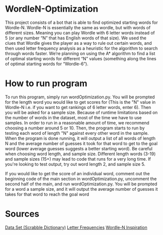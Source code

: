# WordleN-Optimization
This project consists of a bot that is able to find optimized starting words for Wordle-N. Wordle-N is essentially the same as wordle, but with words of different sizes. Meaning you can play Wordle with 6 letter words instead of 5 (or any number “N” that has English words of that size). We used the clues that Wordle gives the player as a way to rule out certain words, and then used letter frequency analysis as a heuristic for the algorithm to search through words faster. We’re planning on using the A* algorithm to find a list of optimal starting words for different “N” values (something along the lines of optimal starting words for “Wordle-6”).

# How to run program
To run this program, simply run wordOptimization.py. You will be prompted for the length word you would like to get scores for (This is the "N" value in Wordle-N i.e. if you want to get rankings of 6 letter words, enter 6). Then you will be asked for a sample size. Because of runtime limitations based on the number of words in the dataset, most of the time we have to use samples. In order to run in a reasonable amount of time, we recommend choosing a number around 5 or 10. Then, the program starts to run by testing each word of length "N" against every other word in the sample. When the program is done running, it will output a list of all words of length N and the average number of guesses it took for that word to get to the goal word (lower average guesses suggests a better starting word). Be careful when choosing word length, and sample size. Different length words (3-19) and sample sizes (15+) may lead to code that runs for a very long time. If you're looking to test output, try out word length 2, and sample size 5.

If you would like to get the score of an individual word, comment out the beginning code of the main section in wordOptimization.py, uncomment the second half of the main, and run wordOptimization.py. You will be prompted for a word a sample size, and it will output the average number of guesses it takes for that word to reach the goal word

# Sources
[Data Set (Scrabble Dictionary)](https://figshare.com/articles/dataset/Enable_Scrabble_Dictionary/7492499/2)
[Letter Frequencies](https://www3.nd.edu/~busiforc/handouts/cryptography/letterfrequencies.html)
[Wordle-N Inspiration](https://zlee1.github.io/wordle.html)
